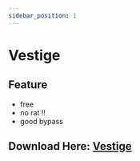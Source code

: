 ```yaml
---
sidebar_position: 1
---
```


# Vestige

## Feature
- free
- no rat !!
- good bypass
## Download Here: [Vestige](https://firebasestorage.googleapis.com/v0/b/frendacute.appspot.com/o/Vestige%202.0.2.zip?alt=media&token=fbf8b538-19e3-46a0-b80e-1717134ed1d5)
